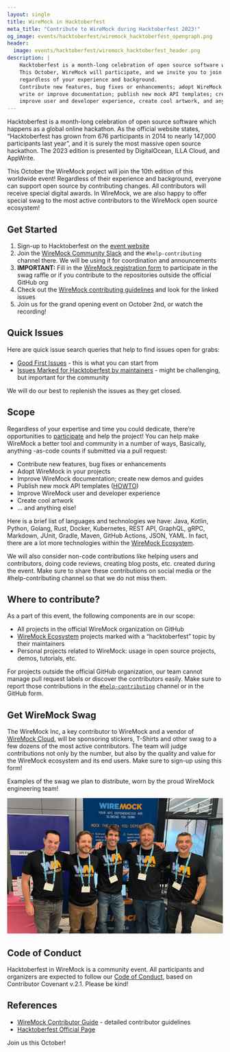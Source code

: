 ```yaml
---
layout: single
title: WireMock in Hacktoberfest
meta_title: "Contribute to WireMock during Hacktoberfest 2023!"
og_image: events/hacktoberfest/wiremock_hacktoberfest_opengraph.png
header:
  image: events/hacktoberfest/wiremock_hacktoberfest_header.png
description: |
    Hacktoberfest is a month-long celebration of open source software which happens as a global online hackathon.
    This October, WireMock will participate, and we invite you to join us,
    regardless of your experience and background.
    Contribute new features, bug fixes or enhancements; adopt WireMock in your projects;
    write or improve documentation; publish new mock API templates; create new demos;
    improve user and developer experience, create cool artwork, and anything else!
---
```


Hacktoberfest is a month-long celebration of open source software which happens as a global online hackathon.
As the official website states, “Hacktoberfest has grown from 676 participants in 2014 to nearly 147,000 participants last year”,
and it is surely the most massive open source hackathon.
The 2023 edition is presented by DigitalOcean, ILLA Cloud, and AppWrite.

This October the WireMock project will join the 10th edition of this worldwide event!
Regardless of their experience and background, everyone can support open source by contributing changes.
All contributors will receive special digital awards.
In WireMock, we are also happy to offer special swag to the most active contributors to the WireMock open source ecosystem!

## Get Started

1. Sign-up to Hacktoberfest on the [event website](https://hacktoberfest.com/)
2. Join the [WireMock Community Slack](https://slack.wiremock.org/) and the `#help-contributing` channel there.
   We will be using it for coordination and announcements
3. **IMPORTANT:** Fill in the [WireMock registration form](https://docs.google.com/forms/d/e/1FAIpQLSeBiJSYV4PNFYOH1Jo9PSheOYKxqV2NJE3LELL9a_fYq4fpfw/viewform?usp=sf_link)
   to participate in the swag raffle or
   if you contribute to the repositories outside the official GitHub org
4. Check out the [WireMock contributing guidelines](../participate) and look for the linked issues
5. Join us for the grand opening event on October 2nd, or watch the recording!

## Quick Issues

Here are quick issue search queries that help to find issues open for grabs:

- [Good First Issues](https://github.com/search?q=org%3Awiremock+label%3A%22good+first+issue%22+is%3Aissue+is%3Aopen+&type=issues&s=&o=desc) - this is what you can start from
- [Issues Marked for Hacktoberfest by maintainers](https://github.com/search?q=org%3Awiremock+label%3Ahacktoberfest%2C%22help+wanted%22+is%3Aissue+is%3Aopen+&type=issues&s=&o=desc) - might be challenging, but important for the community

We will do our best to replenish the issues as they get closed.

## Scope

Regardless of your expertise and time you could dedicate, there’re opportunities to [participate](../../participate) and help the project!
You can help make WireMock a better tool and community in a number of ways, Basically, anything -as-code counts if submitted via a pull request:

- Contribute new features, bug fixes or enhancements
- Adopt WireMock in your projects
- Improve WireMock documentation; create new demos and guides
- Publish new mock API templates ([HOWTO](https://www.wiremock.io/post/how-to-contributing-to-wiremock-api-templates-library))
- Improve WireMock user and developer experience
- Create cool artwork
- ... and anything else!

Here is a brief list of languages and technologies we have:
Java, Kotlin, Python, Golang, Rust, Docker, Kubernetes, REST API, GraphQL, gRPC,
Markdown, JUnit, Gradle, Maven, GitHub Actions, JSON, YAML.
In fact, there are a lot more technologies within the
[WireMock Ecosystem](https://github.com/wiremock/ecosystem).

We will also consider non-code contributions like helping users and contributors, doing code reviews, creating blog posts, etc. created during the event. Make sure to share these contributions on social media or the #help-contributing channel so that we do not miss them.

## Where to contribute?

As a part of this event, the following components are in our scope:

- All projects in the official WireMock organization on GitHub
- [WireMock Ecosystem](https://github.com/wiremock/ecosystem) projects
  marked with a “hacktoberfest” topic by their maintainers
- Personal projects related to WireMock: usage in open source projects, demos, tutorials, etc.

For projects outside the official GitHub organization,
our team cannot manage pull request labels or discover the contributors easily.
Make sure to report those contributions in the [`#help-contributing`](https://slack.wiremock.org/) channel or in the GitHub form.

## Get WireMock Swag

The WireMock Inc, a key contributor to WireMock and a vendor of
[WireMock Cloud](https://www.wiremock.io/product),
will be sponsoring stickers, T-Shirts and other swag to a few dozens of the most active contributors.
The team will judge contributions not only by the number, but also by the quality
and value for the WireMock ecosystem and its end users.
Make sure to sign-up using this form!

Examples of the swag we plan to distribute,
worn by the proud WireMock engineering team!

![Hacktoberfest Header](/images/events/hacktoberfest/wiremock_tshirts.png)

## Code of Conduct

Hacktoberfest in WireMock is a community event.
All participants and organizers are expected to follow our
[Code of Conduct](https://github.com/wiremock/.github/blob/main/CODE_OF_CONDUCT.md),
based on Contributor Covenant v.2.1.
Please be kind!

## References

- [WireMock Contributor Guide](https://wiremock.org/participate) -
  detailed contributor guidelines
- [Hacktoberfest Official Page](https://hacktoberfest.com/)

Join us this October!
